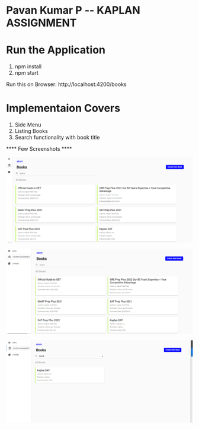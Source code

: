 # Pavan Kumar P  -- KAPLAN ASSIGNMENT

# Run the Application
 1. npm install  
 2. npm start

Run this on Browser:  http://localhost:4200/books

# Implementaion Covers

1. Side Menu
2. Listing Books
3. Search functionality with book title

**** Few Screenshots ****

![img_1.png](img_1.png)

![img_2.png](img_2.png)

![img_3.png](img_3.png)


